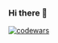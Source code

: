 ### Hi there 👋

[![codewars](https://www.codewars.com/users/username/badges/large)](https://www.codewars.com/users/username)

<!--
**vitJR1/vitJR1** is a ✨ _special_ ✨ repository because its `README.md` (this file) appears on your GitHub profile.

Here are some ideas to get you started:

- 🔭 I’m currently working on ...
- 🌱 I’m currently learning ...
- 👯 I’m looking to collaborate on ...
- 🤔 I’m looking for help with ...
- 💬 Ask me about ...
- 📫 How to reach me: ...
- 😄 Pronouns: ...
- ⚡ Fun fact: ...

![Profile Views](https://komarev.com/ghpvc/?username=vitJR1&color=blue&style=flat)
-->
